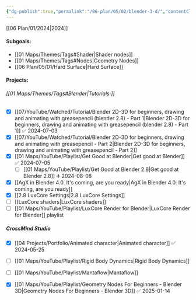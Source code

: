 ```yaml
---
{"dg-publish":true,"permalink":"/06-plan/05/02/blender-3-d/","contentClasses":"page-cyan daily Wednesday page-cyan","tags":["goal"],"noteIcon":"","created":"2025-01-21T01:20:17.386+10:00","updated":"2025-01-28T04:27:39.602+10:00"}
---
```


[[06 Plan/01/2024\|2024]]
#### Subgoals:
- [[01 Maps/Themes/Tags#Shader\|Shader nodes]]
-  [[01 Maps/Themes/Tags#Nodes\|Geometry Nodes]]
-  [[06 Plan/05/01/Hard Surface\|Hard Surface]]

#### Projects:
###### [[01 Maps/Themes/Tags#Blender\|Tutorials:]]
- [x] [[07/YouTube/Watched/Tutorial/Blender 2D-3D for beginners, drawing and animating with greasepencil (blender 2.8) - Part 1\|Blender 2D-3D for beginners, drawing and animating with greasepencil (blender 2.8) - Part 1]] ✅ 2024-07-03
- [x] [[07/YouTube/Watched/Tutorial/Blender 2D-3D for beginners, drawing and animating with greasepencil - Part 2\|Blender 2D-3D for beginners, drawing and animating with greasepencil - Part 2]] 
- [x] [[01 Maps/YouTube/Playlist/Get Good at Blender\|Get good at Blender]] ✅ 2024-07-05
	- [ ] [[01 Maps/YouTube/Playlist/Get Good at Blender 2.8\|Get good at Blender 2.8]] ➕ 2024-08-08
- [x] [[AgX in Blender 4.0. It's coming, are you ready\|AgX in Blender 4.0. It's coming, are you ready]]
- [x] [[2.8 LuxCore Settings\|2.8 LuxCore Settings]]
- [ ] [[LuxCore shaders\|LuxCore shaders]]
- [ ] [[01 Maps/YouTube/Playlist/LuxCore Render for Blender\|LuxCore Render for Blender]] playlist
##### CrossMind Studio
- [x] [[04 Projects/Portfolio/Animated character\|Animated character]] ✅ 2024-05-25
- [ ] [[01 Maps/YouTube/Playlist/Rigid Body Dynamics\|Rigid Body Dynamics]]
- [ ] [[01 Maps/YouTube/Playlist/Mantaflow\|Mantaflow]]
- [x] [[01 Maps/YouTube/Playlist/Geometry Nodes For Beginners - Blender 3D\|Geometry Nodes For Beginners - Blender 3D]] ✅ 2025-01-14


